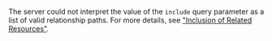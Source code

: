 ---
---
The server could not interpret the value of the `include` query parameter as a list of valid relationship paths. For more details, see ["Inclusion of Related Resources"](https://jsonapi.org/format/1.1/#fetching-includes).
